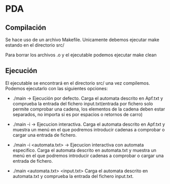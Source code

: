 # PDA

## Compilación

Se hace uso de un archivo Makefile. Unicamente debemos ejecutar make estando en el directorio src/

Para borrar los archivos .o y el ejecutable podemos ejecutar make clean

## Ejecución

El ejecutable se encontrará en el directorio src/ una vez compilemos. Podemos ejecutarlo con las siguientes opciones:

- ./main -> Ejecución por defecto. Carga el automata descrito en Apf.txt y comprueba la entrada del fichero input.txt(entrada por fichero solo permite comprobar una cadena, los elementos de la cadena deben estar separados, no importa si es por espacios o retornos de carro)

- ./main -i -> Ejecucion interactiva. Carga el automata descrito en Apf.txt y muestra un menú en el que podremos introducir cadenas a comprobar o cargar una entrada de fichero.

- ./main -i <automata.txt> -> Ejecucion interactiva con automata especifico. Carga el automata descrito en automata.txt y muestra un menú en el que podremos introducir cadenas a comprobar o cargar una entrada de fichero.

- ./main <automata.txt> <input.txt> Carga el automata descrito en automata.txt y comprueba la entrada del fichero input.txt.
